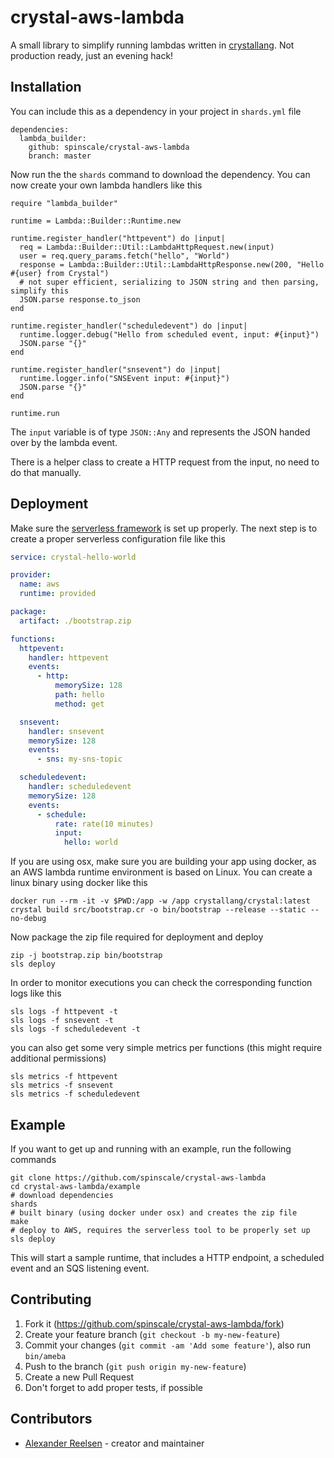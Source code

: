 # crystal-aws-lambda

A small library to simplify running lambdas written in [crystallang](https://crystal-lang.org/). Not production ready, just an evening hack!

## Installation

You can include this as a dependency in your project in `shards.yml` file

```
dependencies:
  lambda_builder:
    github: spinscale/crystal-aws-lambda
    branch: master
```

Now run the the `shards` command to download the dependency. You can now create your own lambda handlers like this


```crystal
require "lambda_builder"

runtime = Lambda::Builder::Runtime.new

runtime.register_handler("httpevent") do |input|
  req = Lambda::Builder::Util::LambdaHttpRequest.new(input)
  user = req.query_params.fetch("hello", "World")
  response = Lambda::Builder::Util::LambdaHttpResponse.new(200, "Hello #{user} from Crystal")
  # not super efficient, serializing to JSON string and then parsing, simplify this
  JSON.parse response.to_json
end

runtime.register_handler("scheduledevent") do |input|
  runtime.logger.debug("Hello from scheduled event, input: #{input}")
  JSON.parse "{}"
end

runtime.register_handler("snsevent") do |input|
  runtime.logger.info("SNSEvent input: #{input}")
  JSON.parse "{}"
end

runtime.run
```

The `input` variable is of type `JSON::Any` and represents the JSON handed over by the lambda event.

There is a helper class to create a HTTP request from the input, no need to do that manually.

## Deployment

Make sure the [serverless framework](https://serverless.com/) is set up properly. The next step is to create a proper serverless configuration file like this

```yml
service: crystal-hello-world

provider:
  name: aws
  runtime: provided

package:
  artifact: ./bootstrap.zip

functions:
  httpevent:
    handler: httpevent
    events:
      - http:
          memorySize: 128
          path: hello
          method: get

  snsevent:
    handler: snsevent
    memorySize: 128
    events:
      - sns: my-sns-topic

  scheduledevent:
    handler: scheduledevent
    memorySize: 128
    events:
      - schedule:
          rate: rate(10 minutes)
          input:
            hello: world
```

If you are using osx, make sure you are building your app using docker, as an AWS lambda runtime environment is based on Linux. You can create a linux binary using docker like this

```
docker run --rm -it -v $PWD:/app -w /app crystallang/crystal:latest crystal build src/bootstrap.cr -o bin/bootstrap --release --static --no-debug
```

Now package the zip file required for deployment and deploy

```
zip -j bootstrap.zip bin/bootstrap
sls deploy
```

In order to monitor executions you can check the corresponding function logs like this

```
sls logs -f httpevent -t
sls logs -f snsevent -t
sls logs -f scheduledevent -t
```

you can also get some very simple metrics per functions (this might require additional permissions)

```
sls metrics -f httpevent
sls metrics -f snsevent
sls metrics -f scheduledevent
```

## Example

If you want to get up and running with an example, run the following commands

```
git clone https://github.com/spinscale/crystal-aws-lambda
cd crystal-aws-lambda/example
# download dependencies
shards
# built binary (using docker under osx) and creates the zip file
make
# deploy to AWS, requires the serverless tool to be properly set up
sls deploy
```

This will start a sample runtime, that includes a HTTP endpoint, a scheduled event and an SQS listening event.


## Contributing

1. Fork it (<https://github.com/spinscale/crystal-aws-lambda/fork>)
2. Create your feature branch (`git checkout -b my-new-feature`)
3. Commit your changes (`git commit -am 'Add some feature'`), also run `bin/ameba`
4. Push to the branch (`git push origin my-new-feature`)
5. Create a new Pull Request
6. Don't forget to add proper tests, if possible

## Contributors

- [Alexander Reelsen](https://github.com/spinscale) - creator and maintainer
